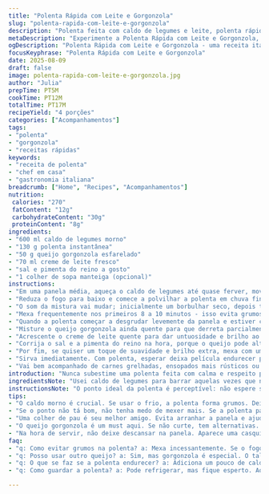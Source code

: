 ```yaml
---
title: "Polenta Rápida com Leite e Gorgonzola"
slug: "polenta-rapida-com-leite-e-gorgonzola"
description: "Polenta feita com caldo de legumes e leite, polenta rápida, queijo gorgonzola ao invés do parmesão, finalizada com creme de leite fresco. Textura cremosa, sabor marcante e aroma que enche a cozinha. Perfeita para acompanhar carnes assadas ou legumes grelhados. Atenção ao ponto da polenta que deve desgrudar da panela sem ressecar. Tempo de cozimento ajustado para evitar explosões e formar aquela película característica."
metaDescription: "Experimente a Polenta Rápida com Leite e Gorgonzola, cremosa e com sabor marcante, perfeita para acompanhar carnes e legumes."
ogDescription: "Polenta Rápida com Leite e Gorgonzola - uma receita italiana adaptada, cremosa e intensamente saborosa."
focusKeyphrase: "Polenta Rápida com Leite e Gorgonzola"
date: 2025-08-09
draft: false
image: polenta-rapida-com-leite-e-gorgonzola.jpg
author: "Julia"
prepTime: PT5M
cookTime: PT12M
totalTime: PT17M
recipeYield: "4 porções"
categories: ["Acompanhamentos"]
tags:
- "polenta"
- "gorgonzola"
- "receitas rápidas"
keywords:
- "receita de polenta"
- "chef em casa"
- "gastronomia italiana"
breadcrumb: ["Home", "Recipes", "Acompanhamentos"]
nutrition: 
 calories: "270"
 fatContent: "12g"
 carbohydrateContent: "30g"
 proteinContent: "8g"
ingredients:
- "600 ml caldo de legumes morno"
- "130 g polenta instantânea"
- "50 g queijo gorgonzola esfarelado"
- "70 ml creme de leite fresco"
- "sal e pimenta do reino a gosto"
- "1 colher de sopa manteiga (opcional)"
instructions:
- "Em uma panela média, aqueça o caldo de legumes até quase ferver, movimento suave na superfície, sem borrifar."
- "Reduza o fogo para baixo e comece a polvilhar a polenta em chuva fina, mexendo vigorosamente com um fouet ou colher de pau resistente para não embolar."
- "O som da mistura vai mudar; inicialmente um borbulhar seco, depois textura vai engrossar, sentir na colher que fica mais firme porém elástica, pronto para o próximo passo."
- "Mexa frequentemente nos primeiros 8 a 10 minutos - isso evita grumos e aquela espuma queimada no fundo, presença de cheiro quase tostado indica pressão alta no fogo, abaixe imediatamente."
- "Quando a polenta começar a desgrudar levemente da panela e estiver cremosa porém firme (teste com uma colher, deve formar uma película lisa quando passar o dedo), desligue o fogo."
- "Misture o queijo gorgonzola ainda quente para que derreta parcialmente, criando pontos saborosos e picantes; o contraste com os grãos macios surpreende."
- "Acrescente o creme de leite quente para dar untuosidade e brilho ao prato, mexa só o suficiente para integrar, sem deixar muito líquido."
- "Corrija o sal e a pimenta do reino na hora, porque o queijo pode alterar bastante o sabor."
- "Por fim, se quiser um toque de suavidade e brilho extra, mexa com uma colher uma colher de sopa de manteiga, isso é opcional, mas recomendo sempre."
- "Sirva imediatamente. Com polenta, esperar deixa película endurecer por cima e perder a cremosidade - não perca a hora, senão vira uma massa pesada."
- "Vai bem acompanhado de carnes grelhadas, ensopados mais rústicos ou vegetais assados com ervas."
introduction: "Nunca subestime uma polenta feita com calma e respeito pela textura. Polenta na panela é um daqueles preparos simples que brilham só quando feitos do jeito certo. Caldo quente, polenta depositada aos poucos, mexendo firme sem pressa. Incorporar o queijo gorgonzola no fim vira jogo. Texturas se chocam, sabores contrastam e o aroma forte invade a cozinha, trazendo conforto e vontade de repetir. Dou preferência ao caldo de legumes pois limpa o paladar e deixa o queijo brilhar, diferente do tradicional caldo de frango. Usei polenta rápida, mas com aquela técnica para não virar grumos - mesmo tempo que curto, mas cheio de atenção pra evitar erro. Criatividade na hora de finalizar com manteiga ou creme fresquinho muda tudo."
ingredientsNote: "Usei caldo de legumes para barrar aquelas vezes que não queria trabalhar com caldo de frango pesado. Você pode substituir o gorgonzola por queijo taleggio ou até ricota salgada para um sabor menos pungente. Creme de leite fresco é fundamental pro toque final; pode ser substituído por leite integral, mas perde cremosidade. Polenta instantânea funciona, porém escolha marcas de boa qualidade para evitar textura arenosa. Se não tiver caldo, água quente com uma pitada de sal e uma folha de louro faz milagre. Para quem não tem manteiga à mão, um fio de azeite traz complexidade diferente. Atenção ao fogo - muito alto e você perde o controle da textura ou queima o fundo. Mexa com colher de pau, evita arranhar a panela e melhora o controle dos movimentos."
instructionsNote: "O ponto ideal da polenta é perceptível: não espere só tempo, observe e sinta a densidade no cabo da colher, a forma como desliza e para dentro da panela. Mexer constantemente evita grumos e aquela fervura agressiva que faz 'explodir' a polenta no fogão. Mantenha fogo baixo e mexa mais que um pouco, é o segredo. Finalizar com queijo e creme quentes ajuda a misturar melhor - frio pode endurecer o prato. Testar sempre o sabor neste momento também evita surpresas na hora de servir. Evite deixar descansar na panela, pois forma película e fica pesado. Se quiser guardar, deve ser dissolvida com caldo quente na hora de reaquecer. Manteiga no fim, além de sabor, entrega brilho e suavidade na mordida. Se passar do ponto, a polenta endurece e não tem jeito, melhor preparar outra vez. Confie no tato, cheiro e textura, mais que no relógio."
tips:
- "O caldo morno é crucial. Se usar o frio, a polenta forma grumos. Deixe o caldo no fogo baixo enquanto prepara. O som da mistura muda, bem barulhento, quando ficar menos quente ele engrossa. E a textura é essencial, grumos não são bem-vindos. Mexa muito."
- "Se o ponto não tá bom, não tenha medo de mexer mais. Se a polenta parece grudenta, abaixa o fogo, continua mexendo. Isso evita a espuma que pode queimar. O cheiro de queimado é sinal de problema. Tem que ficar de olho sempre. Se não der certo, respeite a polenta."
- "Uma colher de pau é seu melhor amigo. Evita arranhar a panela e ajuda a massagear a polenta. Mexa rápido e firme para dar a consistência certa. O creme de leite fresco quase que é fundamental. Essa cremosidade no final deixa tudo bem gostoso. Experimenta, sempre experimenta."
- "O queijo gorgonzola é um must aqui. Se não curte, tem alternativas. O taleggio é uma boa troca, não tão forte. E a ricota salgada é suave. Mas o verdadeiro charme tá no gorgonzola. Tem que deixar derreter bem. A gordura do creme brilha, não esquece disso."
- "Na hora de servir, não deixe descansar na panela. Aparece uma casquinha que endurece a polenta. Isso é uma pena. Sirva quente, com carnes ou legumes. Varie os acompanhamentos sempre. E se sobrar, aqueça com caldo morno ou água quente. Não pode deixar endurecer."
faq:
- "q: Como evitar grumos na polenta? a: Mexa incessantemente. Se o fogo estiver alto, ela vai ferver demais. O barulho muda. Fique atento ao cheiro também - queimado é péssimo. A textura deve ser cremosa, só então ela está boa."
- "q: Posso usar outro queijo? a: Sim, mas gorgonzola é especial. O taleggio é uma escolha legal. A ricota é menos pungente, mas não tem o mesmo impacto. O gosto muda, então, escolha conforme seu paladar. Sempre vale experimentar."
- "q: O que se faz se a polenta endurecer? a: Adiciona um pouco de caldo quente. Mexe bem até soltar. Se não der, melhor fazer de novo. Lembre-se de não deixar muito tempo na panela. Assim não endurece."
- "q: Como guardar a polenta? a: Pode refrigerar, mas fique esperto. Ao esquentar, use caldo quente, evita que fique grossa. Não esqueça do toque de manteiga ou um fio de azeite. Isso dá muita maciez ao aquecer."

---
```

